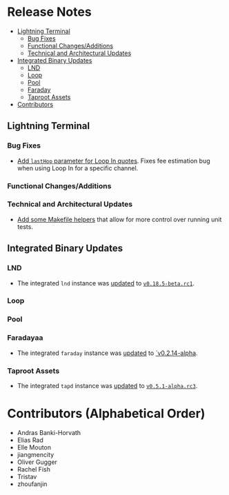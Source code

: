 # Release Notes

- [Lightning Terminal](#lightning-terminal)
    - [Bug Fixes](#bug-fixes)
    - [Functional Changes/Additions](#functional-changesadditions)
    - [Technical and Architectural Updates](#technical-and-architectural-updates)
- [Integrated Binary Updates](#integrated-binary-updates)
    - [LND](#lnd)
    - [Loop](#loop)
    - [Pool](#pool)
    - [Faraday](#faraday)
    - [Taproot Assets](#taproot-assets)
- [Contributors](#contributors-alphabetical-order)
 
## Lightning Terminal

### Bug Fixes

* [Add `lastHop` parameter for Loop In 
  quotes](https://github.com/lightninglabs/lightning-terminal/pull/920).
  Fixes fee estimation bug when using Loop In for a specific channel.

### Functional Changes/Additions

### Technical and Architectural Updates

* [Add some Makefile 
  helpers](https://github.com/lightninglabs/lightning-terminal/pull/928) that 
  allow for more control over running unit tests. 
 
## Integrated Binary Updates

### LND

* The integrated `lnd` instance was
  [updated](https://github.com/lightninglabs/lightning-terminal/pull/959) to
  [`v0.18.5-beta.rc1`](https://github.com/lightningnetwork/lnd/pull/9460).

### Loop

### Pool

### Faradayaa

* The integrated `faraday` instance was
  [updated](https://github.com/lightninglabs/lightning-terminal/pull/952) to
  [`v0.2.14-alpha](https://github.com/lightninglabs/faraday/releases/tag/v0.2.14-alpha).

### Taproot Assets

* The integrated `tapd` instance was
  [updated](https://github.com/lightninglabs/lightning-terminal/pull/959) to
  [`v0.5.1-alpha.rc3`](https://github.com/lightninglabs/taproot-assets/releases/tag/v0.5.1-rc3).

# Contributors (Alphabetical Order)

* Andras Banki-Horvath
* Elias Rad
* Elle Mouton
* jiangmencity
* Oliver Gugger
* Rachel Fish
* Tristav
* zhoufanjin
